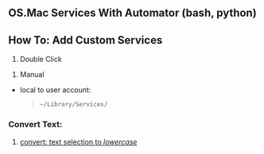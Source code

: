 ## OS.Mac Services With Automator (bash, python) ##

## How To: Add Custom Services ##

1. Double Click
 >
1. Manual
 - local to user account:
    >  `~/Library/Services/`

### Convert Text: ###

1. [convert: text selection to _lowercase_](https://raw.githubusercontent.com/climateamante/macos.dev/master/services/source/convert_to_lowercase.workflow.tar)